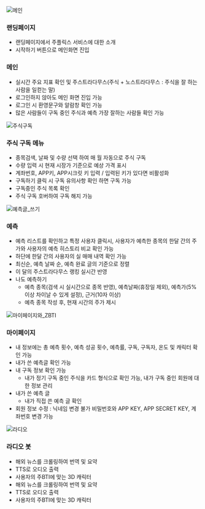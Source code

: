 ![메인](/uploads/994d4edf5a12f0207d98b52a9b279c43/메인.gif)

### 랜딩페이지

- 랜딩페이지에서 주플릭스 서비스에 대한 소개
- 시작하기 버튼으로 메인화면 진입

### 메인

- 실시간 주요 지표 확인 및 주스트라다무스(주식 + 노스트라다무스 : 주식을 잘 하는 사람을 일컫는 말)
- 로그인하지 않아도 메인 화면 진입 가능
- 로그인 시 환영문구와 알람창 확인 가능
- 많은 사람들이 구독 중인 주식과 예측 가장 잘하는 사람들 확인 가능

![주식구독](/uploads/1756c5d73296b4bfb7082087019dc352/주식구독.gif)

### 주식 구독 메뉴

- 종목검색, 날짜 및 수량 선택 하여 매 월 자동으로 주식 구독
- 수량 입력 시 현재 시장가 기준으로 예상 가격 표시
- 계좌번호, APP키, APP시크릿 키 입력 / 입력된 키가 있다면 비활성화
- 구독하기 클릭 시 구독 유의사항 확인 하면 구독 가능
- 구독중인 주식 목록 확인
- 주식 구독 호버하여 구독 해지 가능

![예측글_쓰기](/uploads/7930570863a3c29509697ba5c94951a0/예측글_쓰기.gif)

### 예측

- 예측 리스트를 확인하고 특정 사용자 클릭시, 사용자가 예측한 종목의 한달 간의 주가와 사용자의 예측 히스토리 비교 확인 가능
- 하단에 한달 간의 사용자의 실 매매 내역 확인 가능
- 최신순, 예측 날짜 순, 예측 완료 글의 기준으로 정렬
- 이 달의 주스트라다무스 랭킹 실시간 반영
- 나도 예측하기
    - 예측 종목(검색 시 실시간으로 종목 반영), 예측날짜(휴장일 제외), 예측가(5% 이상 차이날 수 있게 설정), 근거(10자 이상)
    - 예측 종목 작성 후, 현재 시간의 주가 제시

![마이페이지와_ZBTI](/uploads/865ba733c97504fe2761eae6bb08be59/마이페이지와_ZBTI.gif)

### 마이페이지

- 내 정보에는 총 예측 횟수, 예측 성공 횟수, 예측률, 구독, 구독자, 온도 및 캐릭터 확인 가능
- 내가 쓴 예측글 확인 가능
- 내 구독 정보 확인 가능
    - 내가 정기 구독 중인 주식을 카드 형식으로 확인 가능, 내가 구독 중인 회원에 대한 정보 관리
- 내가 쓴 예측 글
    - 내가 직접 쓴 예측 글 확인
- 회원 정보 수정 : 닉네임 변경 불가 비밀번호와 APP KEY, APP SECRET KEY, 계좌번호 변경 가능

![라디오](/uploads/0bacdeb7abf57ec0b17967dcea452641/라디오.gif)

### 라디오 봇

- 해외 뉴스를 크롤링하여 번역 및 요약
- TTS로 오디오 출력
- 사용자의 주BTI에 맞는 3D 캐릭터
- 해외 뉴스를 크롤링하여 번역 및 요약
- TTS로 오디오 출력
- 사용자의 주BTI에 맞는 3D 캐릭터
